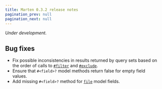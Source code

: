 ```yaml
---
title: Marten 0.3.2 release notes
pagination_prev: null
pagination_next: null
---
```


_Under development._

## Bug fixes

* Fix possible inconsistencies in results returned by query sets based on the order of calls to [`#filter`](../../models-and-databases/reference/query-set#filter) and [`#exclude`](../../models-and-databases/reference/query-set#exclude).
* Ensure that `#<field>?` model methods return false for empty field values.
* Add missing `#<field>?` method for [`file`](../../models-and-databases/reference/fields#file) model fields.
